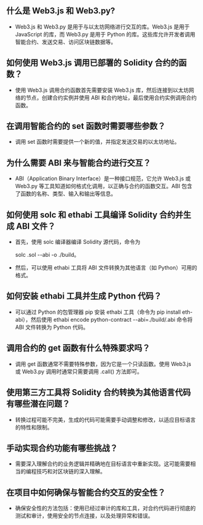 ## 什么是 Web3.js 和 Web3.py?
-  Web3.js 和 Web3.py 是用于与以太坊网络进行交互的库。Web3.js 是用于 JavaScript 的库，而 Web3.py 是用于 Python 的库。这些库允许开发者调用智能合约、发送交易、访问区块链数据等。
## 如何使用 Web3.js 调用已部署的 Solidity 合约的函数？
-  使用 Web3.js 调用合约函数首先需要安装 Web3.js 库，然后连接到以太坊网络的节点，创建合约实例并使用 ABI 和合约地址，最后使用合约实例调用合约函数。
## 在调用智能合约的 set 函数时需要哪些参数？
-  调用 set 函数时需要提供一个新的值，并指定发送交易的以太坊地址。
## 为什么需要 ABI 来与智能合约进行交互？
-  ABI（Application Binary Interface）是一种接口规范，它允许 Web3.js 或 Web3.py 等工具知道如何格式化调用，以正确与合约的函数交互。ABI 包含了函数的名称、类型、输入和输出等信息。
## 如何使用 solc 和 ethabi 工具编译 Solidity 合约并生成 ABI 文件？
-  首先，使用 solc 编译器编译 Solidity 源代码，命令为 

      solc <filename>.sol --abi -o ./build。
- 然后，可以使用 ethabi 工具将 ABI 文件转换为其他语言（如 Python）可用的格式。
## 如何安装 ethabi 工具并生成 Python 代码？
-  可以通过 Python 的包管理器 pip 安装 ethabi 工具（命令为 pip install eth-abi），然后使用 ethabi encode python-contract --abi=./build/<contract-name>.abi 命令将 ABI 文件转换为 Python 代码。
## 调用合约的 get 函数有什么特殊要求吗？
-  调用 get 函数通常不需要特殊参数，因为它是一个只读函数。使用 Web3.js 或 Web3.py 调用时通常只需要调用 .call() 方法即可。
## 使用第三方工具将 Solidity 合约转换为其他语言代码有哪些潜在问题？
-  转换过程可能不完美，生成的代码可能需要手动调整和修改，以适应目标语言的特性和限制。
## 手动实现合约功能有哪些挑战？
-  需要深入理解合约的业务逻辑并精确地在目标语言中重新实现。这可能需要相当的编程技巧和对区块链的深入理解。
## 在项目中如何确保与智能合约交互的安全性？
-  确保安全性的方法包括：使用已经过审计的库和工具，对合约代码进行彻底的测试和审计，使用安全的节点连接，以及处理异常和错误。